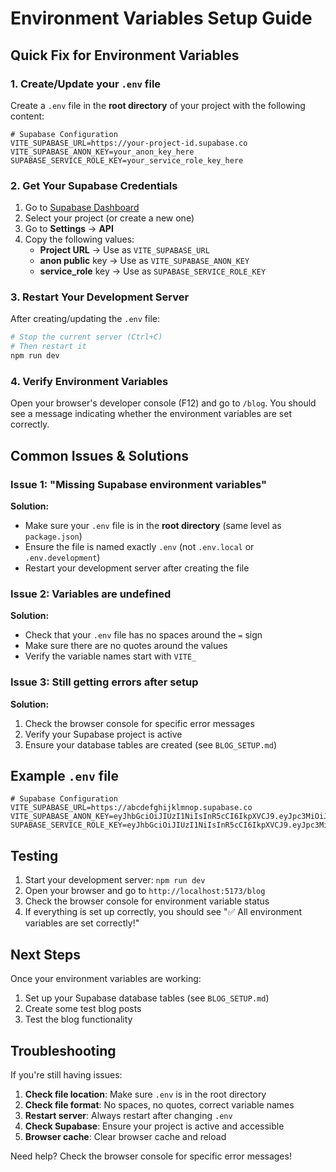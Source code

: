 # Environment Variables Setup Guide

## Quick Fix for Environment Variables

### 1. Create/Update your `.env` file

Create a `.env` file in the **root directory** of your project with the following content:

```env
# Supabase Configuration
VITE_SUPABASE_URL=https://your-project-id.supabase.co
VITE_SUPABASE_ANON_KEY=your_anon_key_here
SUPABASE_SERVICE_ROLE_KEY=your_service_role_key_here
```

### 2. Get Your Supabase Credentials

1. Go to [Supabase Dashboard](https://supabase.com/dashboard)
2. Select your project (or create a new one)
3. Go to **Settings** → **API**
4. Copy the following values:
   - **Project URL** → Use as `VITE_SUPABASE_URL`
   - **anon public** key → Use as `VITE_SUPABASE_ANON_KEY`
   - **service_role** key → Use as `SUPABASE_SERVICE_ROLE_KEY`

### 3. Restart Your Development Server

After creating/updating the `.env` file:

```bash
# Stop the current server (Ctrl+C)
# Then restart it
npm run dev
```

### 4. Verify Environment Variables

Open your browser's developer console (F12) and go to `/blog`. You should see a message indicating whether the environment variables are set correctly.

## Common Issues & Solutions

### Issue 1: "Missing Supabase environment variables"

**Solution:**
- Make sure your `.env` file is in the **root directory** (same level as `package.json`)
- Ensure the file is named exactly `.env` (not `.env.local` or `.env.development`)
- Restart your development server after creating the file

### Issue 2: Variables are undefined

**Solution:**
- Check that your `.env` file has no spaces around the `=` sign
- Make sure there are no quotes around the values
- Verify the variable names start with `VITE_`

### Issue 3: Still getting errors after setup

**Solution:**
1. Check the browser console for specific error messages
2. Verify your Supabase project is active
3. Ensure your database tables are created (see `BLOG_SETUP.md`)

## Example `.env` file

```env
# Supabase Configuration
VITE_SUPABASE_URL=https://abcdefghijklmnop.supabase.co
VITE_SUPABASE_ANON_KEY=eyJhbGciOiJIUzI1NiIsInR5cCI6IkpXVCJ9.eyJpc3MiOiJzdXBhYmFzZSIsInJlZiI6ImFiY2RlZmdoaWprbG1ub3AiLCJyb2xlIjoiYW5vbiIsImlhdCI6MTYzNzQ5NjAwMCwiZXhwIjoxOTUzMDcyMDAwfQ.example
SUPABASE_SERVICE_ROLE_KEY=eyJhbGciOiJIUzI1NiIsInR5cCI6IkpXVCJ9.eyJpc3MiOiJzdXBhYmFzZSIsInJlZiI6ImFiY2RlZmdoaWprbG1ub3AiLCJyb2xlIjoic2VydmljZV9yb2xlIiwiaWF0IjoxNjM3NDk2MDAwLCJleHAiOjE5NTMwNzIwMDB9.example
```

## Testing

1. Start your development server: `npm run dev`
2. Open your browser and go to `http://localhost:5173/blog`
3. Check the browser console for environment variable status
4. If everything is set up correctly, you should see "✅ All environment variables are set correctly!"

## Next Steps

Once your environment variables are working:
1. Set up your Supabase database tables (see `BLOG_SETUP.md`)
2. Create some test blog posts
3. Test the blog functionality

## Troubleshooting

If you're still having issues:

1. **Check file location**: Make sure `.env` is in the root directory
2. **Check file format**: No spaces, no quotes, correct variable names
3. **Restart server**: Always restart after changing `.env`
4. **Check Supabase**: Ensure your project is active and accessible
5. **Browser cache**: Clear browser cache and reload

Need help? Check the browser console for specific error messages! 